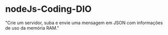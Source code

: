 # nodeJs-Coding-DIO
"Crie um servidor, suba e envie uma mensagem em JSON com informações de uso da memória RAM."
